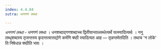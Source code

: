 ```yaml
---
index: 4.4.84
sutra: धनगणं लब्धा

---
```

_धनगणं लब्धा_ - धनगणं लब्धा । धनशब्दाद्गणशब्दाच्च द्वितीयान्ताल्लब्धेत्यर्थे यत्स्यादित्यर्थः । ननु लब्धृशब्दस्य तृजन्तस्य कृदन्तत्वात्तद्योगे कर्मणि षष्ठी स्यादित्यत आह — तृन्नन्तमेतदिति । तथाच 'न लोके' ति निषेधान्न षष्ठीति भावः ।